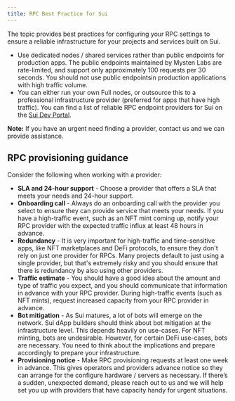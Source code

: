 ```yaml
---
title: RPC Best Practice for Sui
---
```


The topic provides best practices for configuring your RPC settings to ensure a reliable infrastructure for your projects and services built on Sui.

- Use dedicated nodes / shared services rather than public endpoints for production apps. The public endpoints maintained by Mysten Labs are rate-limited, and support only approximately 100 requests per 30 seconds. You should not use public endpointsin production applications with high traffic volume.
- You can either run your own Full nodes, or outsource this to a professional infrastructure provider (preferred for apps that have high traffic). You can find a list of reliable RPC endpoint providers for Sui on the [Sui Dev Portal](https://sui.io/developers?tools=RPC).

**Note:** If you have an urgent need finding a provider, contact us and we can provide assistance.

## RPC provisioning guidance

Consider the following when working with a provider:
- **SLA and 24-hour support** - Choose a provider that offers a SLA that meets your needs and 24-hour support.
- **Onboarding call** - Always do an onboarding call with the provider you select to ensure they can provide service that meets your needs. If you have a high-traffic event, such as an NFT mint coming up, notify your RPC provider with the expected traffic influx at least 48 hours in advance.
- **Redundancy** - It is very important for high-traffic and time-sensitive apps, like NFT marketplaces and DeFi protocols, to ensure they don't rely on just one provider for RPCs. Many projects default to just using a single provider, but that's extremely risky and you should ensure that there is redundancy by also using other providers.
- **Traffic estimate** - You should have a good idea about the amount and type of traffic you expect, and you should communicate that information in advance with your RPC provider. During high-traffic events (such as NFT mints), request increased capacity from your RPC provider in advance.
- **Bot mitigation** - As Sui matures, a lot of bots will emerge on the network. Sui dApp builders should think about bot mitigation at the infrastructure level. This depends heavily on use-cases. For NFT minting, bots are undesirable. However, for certain DeFi use-cases, bots are necessary. You need to think about the implications and prepare accordingly to prepare your infrastructure.
- **Provisioning notice** - Make RPC provisioning requests at least one week in advance. This gives operators and providers advance notice so they can arrange for the configure hardware / servers as necessary. If there’s a sudden, unexpected demand, please reach out to us and we will help set you up with providers that have capacity handy for urgent situations.
